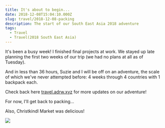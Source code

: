 ```yaml
---
title: It's about to begin...
date: 2018-12-08T15:04:10.000Z
slug: travel/2018-12-08-packing
description: The start of our South East Asia 2018 adventure
tags:
  - Travel
  - Travel(2018 South East Asia)
---
```


It's been a busy week! I finished final projects at work. We stayed up late planning the first two weeks of our trip (we had no plans at all as of Tuesday).

And in less than 36 hours, Suzie and I will be off on an adventure, the scale of which we've never attempted before: 4 weeks through 4 countries with 1 backpack each.

Check back here [travel.adrw.xyz](http://travel.adrw.xyz) for more updates on our adventure!

For now, I'll get back to packing...

Also, Christkindl Market was delicious!

![](/img/0f402635-921f-4b15-ab98-b325da468d29.jpeg)
